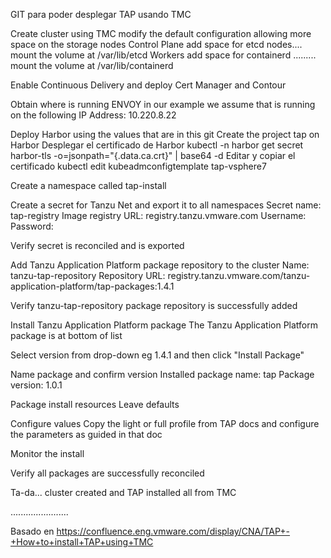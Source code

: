 GIT para poder desplegar TAP usando TMC 

Create cluster using TMC
    modify the default configuration allowing more space on the storage nodes
          Control Plane add space for etcd nodes.... mount the volume at /var/lib/etcd
          Workers add space for containerd ......... mount the volume at /var/lib/containerd

Enable Continuous Delivery and deploy Cert Manager and Contour 

Obtain where is running ENVOY
      in our example we assume that is running on the following IP Address: 10.220.8.22
      
Deploy Harbor using the values that are in this git
    Create the project tap on Harbor
    Desplegar el certificado de Harbor
            kubectl -n harbor get secret harbor-tls -o=jsonpath="{.data.ca\.crt}" | base64 -d
    Editar y copiar el certificado
            kubectl edit kubeadmconfigtemplate tap-vsphere7

Create a namespace called tap-install

Create a secret for Tanzu Net and export it to all namespaces
    Secret name: tap-registry
    Image registry URL: registry.tanzu.vmware.com
    Username: <tanzu-net-username>
    Password: <tanzu-net-password>

Verify secret is reconciled and is exported

Add Tanzu Application Platform package repository to the cluster
    Name: tanzu-tap-repository
    Repository URL: registry.tanzu.vmware.com/tanzu-application-platform/tap-packages:1.4.1

Verify tanzu-tap-repository package repository is successfully added

Install Tanzu Application Platform package
    The Tanzu Application Platform package is at bottom of list

Select version from drop-down eg 1.4.1 and then click "Install Package"

Name package and confirm version
    Installed package name: tap
    Package version: 1.0.1

Package install resources
    Leave defaults

Configure values
    Copy the light or full profile from TAP docs and configure the parameters as guided in that doc

Monitor the install

Verify all packages are successfully reconciled

Ta-da... cluster created and TAP installed all from TMC
  
.......................

  Basado en https://confluence.eng.vmware.com/display/CNA/TAP+-+How+to+install+TAP+using+TMC
